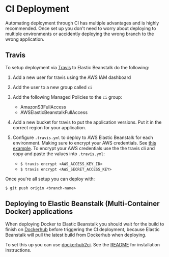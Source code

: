 # CI Deployment

Automating deployment through CI has multiple advantages and is highly recommended. Once set up you don't need to worry about deploying to multiple environments or accidently deploying the wrong branch to the wrong application.

## Travis

To setup deployment via [Travis](https://travis-ci.org/) to Elastic Beanstalk do the following:

1. Add a new user for travis using the AWS IAM dashboard
2. Add the user to a new group called `ci`
3. Add the following Managed Policies to the `ci` group:

    * AmazonS3FullAccess
    * AWSElasticBeanstalkFullAccess

4. Add a new bucket for travis to put the application versions. Put it in the correct region for your application.
5. Configure `.travis.yml` to deploy to AWS Elastic Beanstalk for each environment. Making sure to encrypt your AWS credentials. See [this example](https://github.com/somleng/twilreapi/blob/app.somleng.org/.travis.yml). To encrypt your AWS credentials use the the travis cli and copy and paste the values into `.travis.yml`:

    * `$ travis encrypt <AWS_ACCESS_KEY_ID>`
    * `$ travis encrypt <AWS_SECRET_ACCESS_KEY>`

Once you're all setup you can deploy with:

```
$ git push origin <branch-name>
```

## Deploying to Elastic Beanstalk (Multi-Container Docker) applications

When deploying Docker to Elastic Beanstalk you should wait for the build to finish on [Dockerhub](https://hub.docker.com) before triggering the CI deployment, because Elastic Beanstalk will pull the latest build from Dockerhub when deploying.

To set this up you can use [dockerhub2ci](https://github.com/somleng/dockerhub2ci). See the [README](https://github.com/somleng/dockerhub2ci) for installation instructions.
